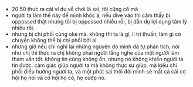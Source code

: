 - 20:50 thực ra cái ví dụ về chơi là sai, tôi cũng cố mà
- người ta làm thế này để mình khóc à, nếu dive vào thì cảm thấy bị oppossed thật nhưng tôi bị oppossed nhiều rồi, bị dẫn dụ lợi dụng tâm lý nhiều rồi.
- nhưng bị chi phối cũng oke mà. không thì ta là gì, lí trí thuần, làm gì có chuyện không thể bị chi phối bởi ai.
- nhưng giờ nếu chỉ nghĩ lại những nguyên do mình đã tự phân tích, nói như chị thì  thực ra chị không phải người lắng nghe của một người làm tham vấn tốt. không tin cũng không ổn, nhưng nó không khiến người ta tin được. cảm giác giúp người ta mà không thực sự giúp, mà kiểu chi phối điều hướng người ta, và một phút sai thôi đời mình sẽ mất cả cái cơ hội họ nói và cơ hội họ có, họ cướp nó.